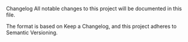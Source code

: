 Changelog
All notable changes to this project will be documented in this file.

The format is based on Keep a Changelog, and this project adheres to Semantic Versioning.